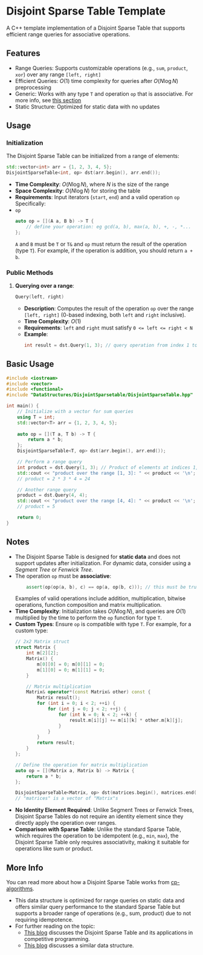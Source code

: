 # Disjoint Sparse Table Template

A C++ template implementation of a Disjoint Sparse Table that supports efficient range queries for associative operations.

## Features

- Range Queries: Supports customizable operations (e.g., `sum`, `product`, `xor`) over any range `[left, right]`
- Efficient Queries: $O(1)$ time complexity for queries after $O(N \log N)$ preprocessing
- Generic: Works with any type `T` and operation `op` that is associative. For more info, see [this section](#notes)
- Static Structure: Optimized for static data with no updates

## Usage

### Initialization

The Disjoint Sparse Table can be initialized from a range of elements:

```cpp
std::vector<int> arr = {1, 2, 3, 4, 5};
DisjointSparseTable<int, op> dst(arr.begin(), arr.end());
```

- **Time Complexity**: $O(N \log N)$, where $N$ is the size of the range
- **Space Complexity**: $O(N \log N)$ for storing the table
- **Requirements**: Input iterators (`start`, `end`) and a valid operation `op`
Specifically:
- `op`
    ```cpp
    auto op = [](A a, B b) -> T {
        // define your operation: eg gcd(a, b), max(a, b), +, -, *...
    };
    ```
    `A` and `B` must be `T` or `T&` and `op` must return the result of the operation (type `T`). For example, if the operation is addition, you should return `a + b`.

### Public Methods

1. **Querying over a range**:
    ```cpp
    Query(left, right)
    ```
    - **Description**: Computes the result of the operation `op` over the range `[left, right]` (0-based indexing, both `left` and `right` inclusive).
    - **Time Complexity**: $O(1)$
    - **Requirements**: `left` and `right` must satisfy `0 <= left <= right < N`
    - **Example**:
        ```cpp
        int result = dst.Query(1, 3); // query operation from index 1 to 3
        ```

## Basic Usage

```cpp
#include <iostream>
#include <vector>
#include <functional>
#include "DataStructures/DisjointSparsetable/DisjointSparseTable.hpp"

int main() {
    // Initialize with a vector for sum queries
    using T = int;
    std::vector<T> arr = {1, 2, 3, 4, 5};
    
    auto op = [](T a, T b) -> T {
        return a * b;
    };
    DisjointSparseTable<T, op> dst(arr.begin(), arr.end());

    // Perform a range query
    int product = dst.Query(1, 3); // Product of elements at indices 1, 2, 3
    std::cout << "product over the range [1, 3]: " << product << '\n';
    // product = 2 * 3 * 4 = 24

    // Another range query
    product = dst.Query(4, 4);
    std::cout << "product over the range [4, 4]: " << product << '\n';
    // product = 5

    return 0;
}
```

## Notes

- The Disjoint Sparse Table is designed for **static data** and does not support updates after initialization. For dynamic data, consider using a *Segment Tree* or *Fenwick Tree*.
- The operation `op` must be **associative**:
    ```cpp
        assert(op(op(a, b), c) == op(a, op(b, c))); // this must be true for all a, b and c
    ```
    Examples of valid operations include addition, multiplication, bitwise operations, function composition and matrix multiplication.
- **Time Complexity**: Initialization takes $O(N \log N)$, and queries are $O(1)$ multiplied by the time to perform the `op` function for type `T`.
- **Custom Types**: Ensure `op` is compatible with type `T`. For example, for a custom type:
    ```cpp
    // 2x2 Matrix struct
    struct Matrix {
        int m[2][2];
        Matrix() {
            m[0][0] = 0; m[0][1] = 0;
            m[1][0] = 0; m[1][1] = 0;
        }

        // Matrix multiplication
        Matrix& operator*(const Matrix& other) const {
            Matrix result();
            for (int i = 0; i < 2; ++i) {
                for (int j = 0; j < 2; ++j) {
                    for (int k = 0; k < 2; ++k) {
                        result.m[i][j] += m[i][k] * other.m[k][j];
                    }
                }
            }
            return result;
        }
    };

    // Define the operation for matrix multiplication
    auto op = [](Matrix a, Matrix b) -> Matrix {
        return a * b;
    };

    DisjointSparseTable<Matrix, op> dst(matrices.begin(), matrices.end());
    // "matrices" is a vector of "Matrix"s
    ```
- **No Identity Element Required**: Unlike Segment Trees or Fenwick Trees, Disjoint Sparse Tables do not require an identity element since they directly apply the operation over ranges.
- **Comparison with Sparse Table**: Unlike the standard Sparse Table, which requires the operation to be idempotent (e.g., `min`, `max`), the Disjoint Sparse Table only requires associativity, making it suitable for operations like sum or product.

## More Info

You can read more about how a Disjoint Sparse Table works from [cp-algorithms](https://cp-algorithms.com/data_structures/disjoint_sparse_table.html).
- This data structure is optimized for range queries on static data and offers similar query performance to the standard Sparse Table but supports a broader range of operations (e.g., sum, product) due to not requiring idempotence.
- For further reading on the topic:
  - [This blog](https://codeforces.com/blog/entry/87940) discusses the Disjoint Sparse Table and its applications in competitive programming.
  - [This blog](https://codeforces.com/blog/entry/57046) discusses a similar data structure.